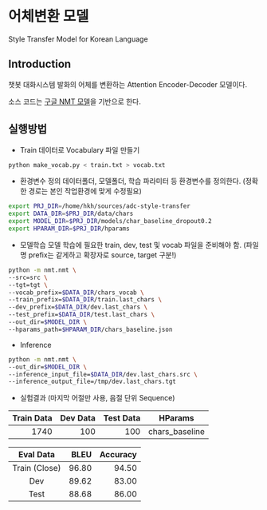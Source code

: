 # 어체변환 모델
Style Transfer Model for Korean Language

## Introduction
챗봇 대화시스템 발화의 어체를 변환하는 Attention Encoder-Decoder 모델이다.

소스 코드는 [구글 NMT 모델](https://github.com/tensorflow/nmt)을 기반으로 한다.

## 실행방법

* Train 데이터로 Vocabulary 파일 만들기
```sh
python make_vocab.py < train.txt > vocab.txt
```

* 환경변수 정의
데이터폴더, 모델폴더, 학습 파라미터 등 환경변수를 정의한다. (정확한 경로는 본인 작업환경에 맞게 수정필요)

```sh
export PRJ_DIR=/home/hkh/sources/adc-style-transfer
export DATA_DIR=$PRJ_DIR/data/chars
export MODEL_DIR=$PRJ_DIR/models/char_baseline_dropout0.2
export HPARAM_DIR=$PRJ_DIR/hparams
```

* 모델학습
모델 학습에 필요한 train, dev, test 및 vocab 파일을 준비해야 함. (파일명 prefix는 같게하고 확장자로 source, target 구분!)
```sh
python -m nmt.nmt \
--src=src \
--tgt=tgt \
--vocab_prefix=$DATA_DIR/chars_vocab \
--train_prefix=$DATA_DIR/train.last_chars \
--dev_prefix=$DATA_DIR/dev.last_chars \
--test_prefix=$DATA_DIR/test.last_chars \
--out_dir=$MODEL_DIR \
--hparams_path=$HPARAM_DIR/chars_baseline.json
```

* Inference
```sh
python -m nmt.nmt \
--out_dir=$MODEL_DIR \
--inference_input_file=$DATA_DIR/dev.last_chars.src \
--inference_output_file=/tmp/dev.last_chars.tgt
```

* 실험결과 (마지막 어절만 사용, 음절 단위 Sequence)

Train Data | Dev Data | Test Data | HParams
---:| ---:| ---:| --- |
1740 | 100 | 100 | chars_baseline

Eval Data | BLEU | Accuracy
:---:| ---:| ---:|
Train (Close) | 96.80 | 94.50
Dev | 89.62 | 83.00
Test | 88.68 | 86.00
